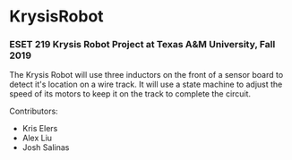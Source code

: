 # KrysisRobot

### ESET 219 Krysis Robot Project at Texas A&M University, Fall 2019

The Krysis Robot will use three inductors on the front of a sensor board to detect it's location on a wire track. It will use a state machine to adjust the speed of its motors to keep it on the track to complete the circuit.

Contributors:
  - Kris Elers
  - Alex Liu
  - Josh Salinas
